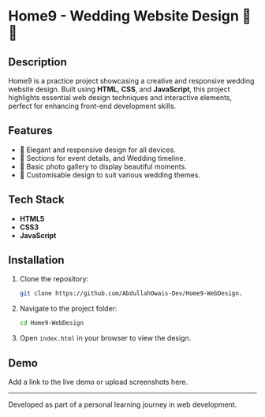 # Home9 - Wedding Website Design 🎉💍

## Description
Home9 is a practice project showcasing a creative and responsive wedding website design. Built using **HTML**, **CSS**, and **JavaScript**, this project highlights essential web design techniques and interactive elements, perfect for enhancing front-end development skills.

## Features
- 💖 Elegant and responsive design for all devices.
- 📅 Sections for event details, and Wedding timeline.
- 📸 Basic photo gallery to display beautiful moments.
- 🎨 Customisable design to suit various wedding themes.

## Tech Stack
- **HTML5**
- **CSS3**
- **JavaScript**

## Installation
1. Clone the repository:
   ```bash
   git clone https://github.com/AbdullahOwais-Dev/Home9-WebDesign.
   
2. Navigate to the project folder:
   ```bash
   cd Home9-WebDesign
   ```
3. Open `index.html` in your browser to view the design.

## Demo
Add a link to the live demo or upload screenshots here.

---
Developed as part of a personal learning journey in web development.
